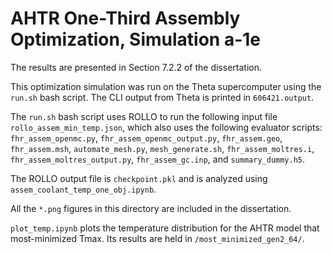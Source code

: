 # AHTR One-Third Assembly Optimization, Simulation a-1e

The results are presented in Section 7.2.2 of the dissertation. 

This optimization simulation was run on the Theta supercomputer using the `run.sh` bash script. 
The CLI output from Theta is printed in `606421.output`. 

The `run.sh` bash script uses ROLLO to run the following input file `rollo_assem_min_temp.json`, which also uses the following evaluator scripts:  `fhr_assem_openmc.py`, `fhr_assem_openmc_output.py`, `fhr_assem.geo`, 
`fhr_assem.msh`, `automate_mesh.py`, `mesh_generate.sh`, `fhr_assem_moltres.i`, `fhr_assem_moltres_output.py`, `fhr_assem_gc.inp`, and `summary_dummy.h5`.

The ROLLO output file is `checkpoint.pkl` and is analyzed using `assem_coolant_temp_one_obj.ipynb`.

All the `*.png` figures in this directory are included in the dissertation.  

`plot_temp.ipynb` plots the temperature distribution for the AHTR model that most-minimized Tmax. Its results are held in `/most_minimized_gen2_64/`.